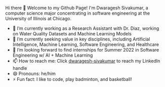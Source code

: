Hi there 👋 Welcome to my Github Page! I'm Dwaragesh Sivakumar, a computer science major concentrating in software engineering at the University of Illinois at Chicago.

- 🔭 I’m currently working as a Research Assistant with Dr. Diaz, working on Water Quality Datasets and Machine Learning Models
- 🌱 I’m currently seeking value in key disciplines, including Artificial Intelligence, Machine Learning, Software Engineering, and Healthcare
- 🤔 I’m looking forward to find internships for Summer 2022 in Software Engineering w/ AI + Machine Learning
- 📫 How to reach me: Click [dwaragesh-sivakumar](https://www.linkedin.com/in/dwaragesh-sivakumar/) to reach my LinkedIn handle 
- 😄 Pronouns: he/him
- ⚡ Fun fact: I like to code, play badminton, and basketball!
